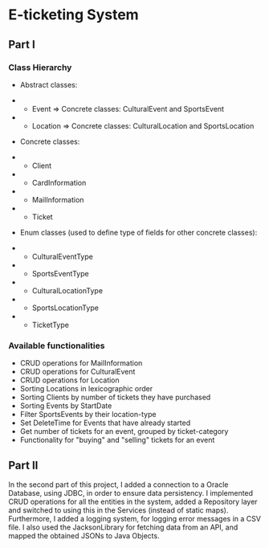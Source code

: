 # E-ticketing System

## Part I

### Class Hierarchy
- Abstract classes:
- - Event => Concrete classes: CulturalEvent and SportsEvent
- - Location => Concrete classes: CulturalLocation and SportsLocation

- Concrete classes:
- - Client
- - CardInformation
- - MailInformation
- - Ticket

- Enum classes (used to define type of fields for other concrete classes):
- - CulturalEventType
- - SportsEventType
- - CulturalLocationType
- - SportsLocationType
- - TicketType

### Available functionalities
- CRUD operations for MailInformation
- CRUD operations for CulturalEvent
- CRUD operations for Location
- Sorting Locations in lexicographic order
- Sorting Clients by number of tickets they have purchased
- Sorting Events by StartDate
- Filter SportsEvents by their location-type
- Set DeleteTime for Events that have already started
- Get number of tickets for an event, grouped by ticket-category
- Functionality for "buying" and "selling" tickets for an event

## Part II

In the second part of this project, I added a connection to a Oracle Database, using JDBC, in order to ensure data persistency. I implemented
CRUD operations for all the entities in the system, added a Repository layer and switched to using this in the Services (instead of static maps).
Furthermore, I added a logging system, for logging error messages in a CSV file.
I also used the JacksonLibrary for fetching data from an API, and mapped the obtained JSONs to Java Objects.
